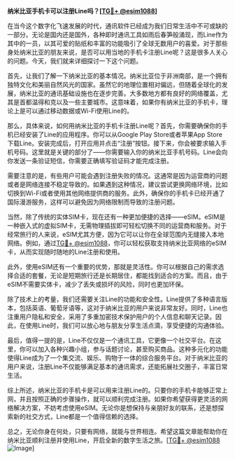 **纳米比亚手机卡可以注册Line吗？[[TG💪+ @esim1088](https://t.me/s/esim1088)]**

在当今这个数字化飞速发展的时代，通讯软件已经成为我们日常生活中不可或缺的一部分。无论是国内还是国外，各种即时通讯工具如雨后春笋般涌现，而Line作为其中的一员，以其可爱的贴纸和丰富的功能吸引了全球无数用户的喜爱。对于那些身处纳米比亚的朋友来说，是否可以用当地的手机卡注册Line呢？这是很多人关心的问题。今天，我们就来详细探讨一下这个问题。

首先，让我们了解一下纳米比亚的基本情况。纳米比亚位于非洲南部，是一个拥有独特文化和美丽自然风光的国家。虽然它的地理位置相对偏远，但随着全球化的发展，纳米比亚的通讯基础设施也在逐步完善。大多数地方都有良好的网络覆盖，尤其是首都温得和克以及一些主要城市。这意味着，如果你有纳米比亚的手机卡，理论上是可以通过移动数据或Wi-Fi使用Line的。

那么，具体来说，如何用纳米比亚的手机卡注册Line呢？首先，你需要确保你的手机已经安装了Line的应用程序。你可以从Google Play Store或者苹果App Store下载Line。安装完成后，打开应用并点击“注册”按钮。接下来，你会被要求输入手机号码。这里就是关键的部分了——你需要输入你的纳米比亚手机号码。Line会向你发送一条验证短信，你需要正确填写验证码才能完成注册。

需要注意的是，有些用户可能会遇到注册失败的情况。这通常是因为运营商的问题或者是网络连接不稳定导致的。如果遇到这种情况，建议尝试更换网络环境，比如切换到Wi-Fi或者使用其他网络提供商的服务。此外，确保你的手机卡已经开通了国际漫游服务，这样可以避免因为网络限制而导致的注册问题。

当然，除了传统的实体SIM卡，现在还有一种更加便捷的选择——eSIM。eSIM是一种嵌入式的虚拟SIM卡，无需物理插拔即可轻松切换不同的运营商和服务。对于经常旅行的人来说，eSIM尤其方便，因为它可以让你在全球范围内无缝接入本地网络。例如，通过[TG💪+ @esim1088](https://t.me/s/esim1088)，你可以轻松获取支持纳米比亚网络的eSIM卡，从而实现随时随地的Line注册和使用。

此外，使用eSIM还有一个重要的优势，那就是灵活性。你可以根据自己的需求选择合适的套餐，无论是短期旅行还是长期居住，都能找到适合的方案。而且，由于eSIM不需要实体卡，减少了丢失或损坏的风险，同时也更加环保。

除了技术上的考量，我们还需要关注Line的功能和安全性。Line提供了多种语言版本，包括英语、葡萄牙语等，这对于纳米比亚的用户来说非常友好。同时，Line也注重用户隐私和安全，采用了多重加密技术保护用户的个人信息和聊天记录。因此，在使用Line时，我们可以放心地与朋友分享生活点滴，享受便捷的沟通体验。

最后，值得一提的是，Line不仅仅是一个通讯工具，它更像一个社交平台。在这里，你可以加入各种兴趣小组，参与话题讨论，甚至购买商品。这种多元化的功能使得Line成为了一个集交流、娱乐、购物于一体的综合服务平台。对于纳米比亚的用户来说，注册Line不仅能够满足基本的通讯需求，还能拓展社交圈子，丰富日常生活。

综上所述，纳米比亚的手机卡是可以用来注册Line的。只要你的手机卡能够正常上网，并且按照正确的步骤操作，就可以顺利完成注册。如果你希望获得更灵活的网络解决方案，不妨考虑使用eSIM。无论你是想保持与亲朋好友的联系，还是想探索新的社交方式，Line都是一个值得信赖的选择。

总之，无论你身在何处，只要有网络，就能与世界相连。希望这篇文章能帮助你在纳米比亚顺利注册并使用Line，开启全新的数字生活之旅。[[TG💪+ @esim1088](https://t.me/s/esim1088) ![Image](https://i.postimg.cc/4NQfJmqS/Snipaste-2025-05-13-00-14-12.png)]